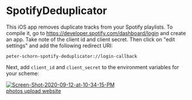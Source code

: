 # SpotifyDeduplicator

This iOS app removes duplicate tracks from your Spotify playlists. To compile it, go to https://developer.spotify.com/dashboard/login and create an app. Take note of the client id and client secret. Then click on "edit settings" and add the following redirect URI:
```
peter-schorn-spotify-deduplicator://login-callback
```

Next, add `client_id` and `client_secret` to the environment variables for your scheme:

<a href="https://ibb.co/mtwMCRP"><img src="https://i.ibb.co/ZKPk6fb/Screen-Shot-2020-09-12-at-10-34-15-PM.png" alt="Screen-Shot-2020-09-12-at-10-34-15-PM" border="0"></a><br /><a target='_blank' href='https://imgbb.com/'>photos upload website</a><br />





